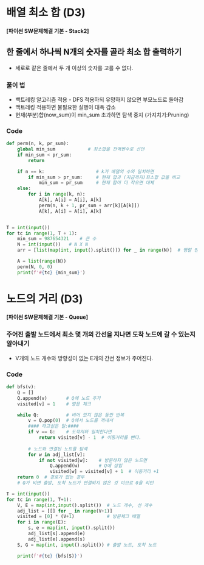 # 배열 최소 합 (D3)

 #### [파이썬 SW문제해결 기본 - Stack2]

## 한 줄에서 하나씩 N개의 숫자를 골라 최소 합 출력하기

- 세로로 같은 줄에서 두 개 이상의 숫자를 고를 수 없다.



### 풀이 법

- 백트레킹 알고리즘 적용 - DFS 적용하되 유망하지 않으면 부모노드로 돌아감
- 백트레킹 적용하면 불필요한 실행이 대폭 감소
- 현재(부분)합(now_sum)이 min_sum 초과하면 탐색 중지 (가지치기:Pruning)



### Code

```python
def perm(n, k, pr_sum):
    global min_sum            # 최소합을 전역변수로 선언
    if min_sum < pr_sum:
        return

    if n == k:                   # k가 배열의 수와 일치하면 
        if min_sum > pr_sum:     # 현재 합과 (지금까지)최소합 값을 비교
            min_sum = pr_sum     # 현재 합이 더 작으면 대체
    else:
        for i in range(k, n):
            A[k], A[i] = A[i], A[k]
            perm(n, k + 1, pr_sum + arr[k][A[k]])
            A[k], A[i] = A[i], A[k]


T = int(input())
for tc in range(1, T + 1):
    min_sum = 987654321    # 큰 수
    N = int(input())   # N X N
    arr = [list(map(int, input().split())) for _ in range(N)]  # 행렬 만듬

    A = list(range(N))
    perm(N, 0, 0)
    print(f'#{tc} {min_sum}')
```





# 노드의 거리 (D3)

#### [파이썬 SW문제해결 기본 - Queue] 

### 주어진 출발 노드에서 최소 몇 개의 간선을 지나면 도착 노드에 갈 수 있는지 알아내기

- V개의 노드 개수와 방향성이 없는 E개의 간선 정보가 주어진다.



### Code

```python
def bfs(v):
    Q = []
    Q.append(v)       # Q에 노드 추가
    visited[v] = 1    # 방문 체크

    while Q:          # 비어 있지 않은 동안 반복
        v = Q.pop(0)  # Q에서 노드를 꺼내서
        #### 하고싶은 일:####
        if v == G:    # 도착지와 일치한다면
            return visited[v] - 1  # 이동거리를 뺀다.
        
		# 노드와 연결된 노트를 탐색
        for w in adj_list[v]:     
            if not visited[w]:    # 방문하지 않은 노드면
                Q.append(w)       # Q에 삽입
                visited[w] = visited[v] + 1  # 이동거리 +1
    return 0  # 경로가 없는 경우 
	# Q가 비면 출발, 도착 노드가 연결되지 않은 것 이므로 0을 리턴

T = int(input())
for tc in range(1, T+1):
    V, E = map(int,input().split())  # 노드 개수, 선 개수
    adj_list = [[] for _ in range(V+1)]
    visited = [0] * (V+1)            # 방문체크 배열
    for i in range(E):
        s, e = map(int, input().split())
        adj_list[s].append(e)
        adj_list[e].append(s)
    S, G = map(int, input().split()) # 출발 노드, 도착 노드

    print(f'#{tc} {bfs(S)}')
```

